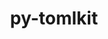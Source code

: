 ---
title: "py-tomlkit"
layout: cache
categories: [package, v0.18.1]
meta: {"versions": ["0.7.2"], "compilers": ["gcc@=7.5.0"], "oss": ["ubuntu18.04"], "platforms": ["linux"], "targets": ["x86_64"], "stacks": ["data-vis-sdk", "e4s", "root"], "num_specs": 2, "num_specs_by_stack": {"root": 2, "data-vis-sdk": 1, "e4s": 1}}
spec_details: [{"hash": "cpdjspci2w3poq3rgybhbvgyizwhrbx6", "compiler": "gcc@=7.5.0", "versions": ["0.7.2"], "os": "ubuntu18.04", "platform": "linux", "target": "x86_64", "variants": [], "stacks": ["root", "data-vis-sdk"], "size": "-", "tarball": "https://binaries.spack.io/v0.18.1/build_cache/linux-ubuntu18.04-x86_64/gcc-7.5.0/py-tomlkit-0.7.2/linux-ubuntu18.04-x86_64-gcc-7.5.0-py-tomlkit-0.7.2-cpdjspci2w3poq3rgybhbvgyizwhrbx6.spack"}, {"hash": "ceabpg6nybkztlggadsohy7mdsjxohbg", "compiler": "gcc@=7.5.0", "versions": ["0.7.2"], "os": "ubuntu18.04", "platform": "linux", "target": "x86_64", "variants": [], "stacks": ["e4s", "root"], "size": "-", "tarball": "https://binaries.spack.io/v0.18.1/build_cache/linux-ubuntu18.04-x86_64/gcc-7.5.0/py-tomlkit-0.7.2/linux-ubuntu18.04-x86_64-gcc-7.5.0-py-tomlkit-0.7.2-ceabpg6nybkztlggadsohy7mdsjxohbg.spack"}]
---